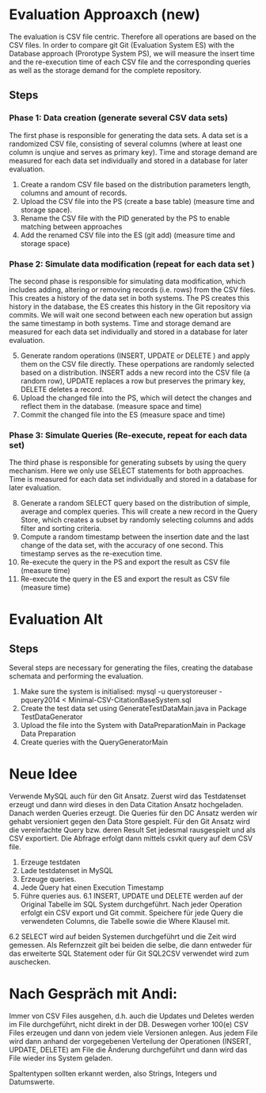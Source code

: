 # Evaluation Approaxch (new)

The evaluation is CSV file centric. Therefore all operations are based on the CSV files. In order to compare git Git (Evaluation System ES) with the Database approach (Prorotype System PS), we will measure the insert time and the re-execution time of each CSV file and the corresponding queries as well as the storage demand for the complete repository.

## Steps

### Phase 1: Data creation (generate several CSV data sets)

The first phase is responsible for generating the data sets. A data set is a randomized CSV file, consisting of several columns (where at least one column is unqiue and serves as primary key). Time and storage demand are measured for each data set individually and stored in a database for later evaluation.

1. Create a random CSV file based on the distribution parameters length, columns and amount of records.
2. Upload the CSV file into the PS (create a base table) (measure time and storage space).
3. Rename the CSV file with the PID generated by the PS to enable matching between approaches
4. Add the renamed CSV file into the ES (git add) (measure time and storage space)

### Phase 2: Simulate data modification (repeat for each data set )

The second phase is responsible for simulating data modification, which includes adding, altering or removing records (i.e. rows) from the CSV files. This creates a history of the data set in both systems. The PS creates this history in the database, the ES creates this history in the Git repository via commits. We will wait one second between each new operation but assign the same timestamp in both systems. Time and storage demand are measured for each data set individually and stored in a database for later evaluation.

5. Generate random operations (INSERT, UPDATE or DELETE ) and apply them on the CSV file directly. These operpations are randomly selected based on a distribution. INSERT adds a new record into the CSV file (a random row), UPDATE replaces a row but preserves the primary key, DELETE deletes a record. 
6. Upload the changed file into the PS, which will detect the changes and reflect them in the database. (measure space and time)
7. Commit the changed file into the ES (measure space and time)

### Phase 3: Simulate Queries (Re-execute, repeat for each data set)

The third phase is responsible for generating subsets by using the query mechanism. Here we only use SELECT statements for both approaches. Time is measured for each data set individually and stored in a database for later evaluation.

8. Generate a random SELECT query based on the distribution of simple, average and complex queries. This will create a new record in the Query Store, which creates a subset by randomly selecting columns and adds filter and sorting criteria.
9. Compute a random timestamp between the insertion date and the last change of the data set, with the accuracy of one second. This timestamp serves as the re-execution time.
10. Re-execute the query in the PS and export the result as CSV file (measure time)
11. Re-execute the query in the ES and export the result as CSV file (measure time)



# Evaluation Alt

## Steps

Several steps are necessary for generating the files, creating the database schemata and performing the evaluation.

1. Make sure the system is initialised:  mysql -u querystoreuser -pquery2014 < Minimal-CSV-CitationBaseSystem.sql
2. Create the test data set using GenerateTestDataMain.java in Package TestDataGenerator
3. Upload the file into the System with DataPreparationMain in Package Data Preparation
4. Create queries with the QueryGeneratorMain

# Neue Idee

Verwende MySQL auch für den Git Ansatz. Zuerst wird das Testdatenset erzeugt und dann wird dieses in den Data Citation Ansatz hochgeladen.
Danach werden Queries erzeugt. Die Queries für den DC Ansatz werden wir gehabt versioniert gegen den Data Store gespielt. Für den Git Ansatz wird die vereinfachte Query bzw. deren Result Set jedesmal rausgespielt und als CSV exportiert. Die Abfrage erfolgt dann mittels csvkit query auf dem CSV file.

1. Erzeuge testdaten
2. Lade testdatenset in MySQL
4. Erzeuge queries.
5. Jede Query hat einen Execution Timestamp
6. Führe queries aus.
6.1 INSERT, UPDATE und DELETE werden auf der Original Tabelle im SQL System durchgeführt. Nach jeder Operation erfolgt ein CSV export und Git commit. Speichere für jede Query die verwendeten Columns, die Tabelle sowie die Where Klausel mit.

6.2 SELECT wird auf beiden Systemen durchgeführt und die Zeit wird gemessen. Als Refernzzeit gilt bei beiden die selbe, die dann entweder für das erweiterte SQL Statement oder für Git SQL2CSV verwendet wird zum auschecken.

# Nach Gespräch mit Andi:

Immer von CSV Files ausgehen, d.h. auch die Updates und Deletes werden im File durchgeführt, nicht direkt in der DB. 
Deswegen vorher 100(e) CSV Files erzeugen und dann von jedem viele Versionen anlegen. Aus jedem File wird dann anhand
der vorgegebenen Verteilung der Operationen (INSERT, UPDATE, DELETE) am File die Änderung durchgeführt und dann wird
das File wieder ins System geladen.

Spaltentypen sollten erkannt werden, also Strings, Integers und Datumswerte.

   

